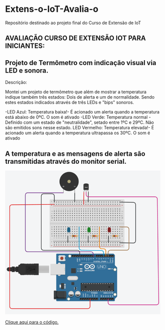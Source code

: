 # Extens-o-IoT-Avalia-o
Repositório destinado ao projeto final do Curso de Extensão de IoT

AVALIAÇÃO CURSO DE EXTENSÃO IOT PARA INICIANTES:
-------------------------------------------------------------------------------------------------------------------------------------------------------------------------
Projeto de Termômetro com indicação visual via LED e sonora.
-------------------------------------------------------------------------------------------------------------------------------------------------------------------------
Descrição:

Montei um projeto de termômetro que além de mostrar a temperatura indique também três estados: Dois de alerta e um de normalidade. Sendo estes estados indicados através de três LEDs e "bips" sonoros.

-LED Azul: Temperatura baixa!- É acionado um alerta quando a temperatura está abaixo de 0ºC. O som é ativado
-LED Verde: Temperatura normal - Definido com um estado de "neutralidade", setado entre 1ºC e 29ºC. Não são emitidos sons nesse estado. 
LED Vermelho: Temperatura elevada!- É acionado um alerta quando a temperatura ultrapassa os 30ºC. O som é ativado

A temperatura e as mensagens de alerta são transmitidas através do monitor serial.
-------------------------------------------------------------------------------------------------------------------------------------------------------------------------
<img src="esqueminha.png">

<a href="Avaliacao_IoT_Termômetro.ino">Clique aqui para o código. <a/>
